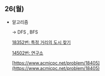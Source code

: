 ## 26(월)

- 알고리즘

    → DFS , BFS

    [18352번: 특정 거리의 도시 찾기](https://www.acmicpc.net/problem/18352)

    [14502번: 연구소](https://www.acmicpc.net/problem/14502)

    [https://www.acmicpc.net/problem/18405](https://www.acmicpc.net/problem/18405)